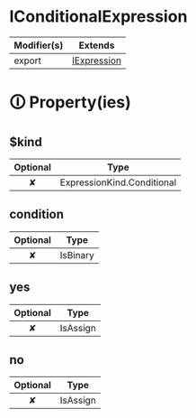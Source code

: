 # IConditionalExpression

| Modifier(s)                            | Extends                                    |
|----------------------------------------|--------------------------------------------|
| export | [IExpression](https://hamedfathi.gitbook.io/aurelia-2-doc-api/runtime/interface/ast/iexpression) |

# &#128712; Property(ies)

## $kind

| Optional                           | Type                         |
|:----------------------------------:|------------------------------|
| ✘ | ExpressionKind.Conditional |

## condition

| Optional                           | Type                         |
|:----------------------------------:|------------------------------|
| ✘ | IsBinary |

## yes

| Optional                           | Type                         |
|:----------------------------------:|------------------------------|
| ✘ | IsAssign |

## no

| Optional                           | Type                         |
|:----------------------------------:|------------------------------|
| ✘ | IsAssign |